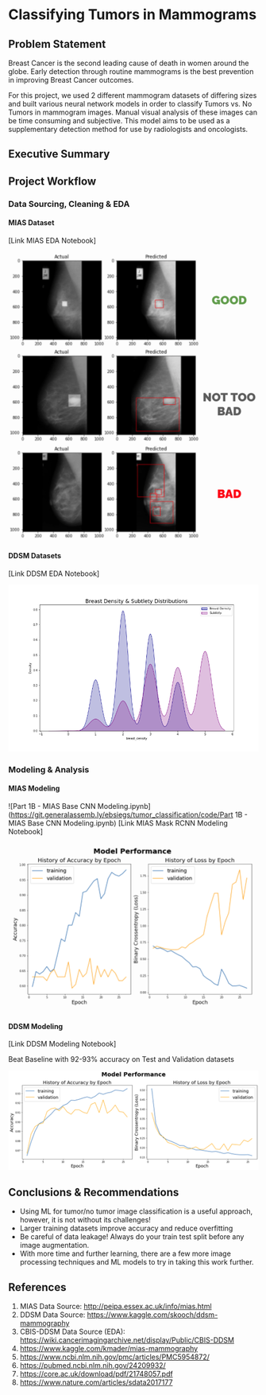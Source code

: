 # Classifying Tumors in Mammograms

## Problem Statement

Breast Cancer is the second leading cause of death in women around the globe. Early detection through routine mammograms is the best prevention in improving Breast Cancer outcomes. 

For this project, we used 2 different mammogram datasets of differing sizes and built various neural network models in order to classify Tumors vs. No Tumors in mammogram images. Manual visual analysis of these images can be time consuming and subjective. This model aims to be used as a supplementary detection method for use by radiologists and oncologists.

## Executive Summary

## Project Workflow

### Data Sourcing, Cleaning & EDA

#### MIAS Dataset
[Link MIAS EDA Notebook]

![mias_mask](images/mias_mask.png)

#### DDSM Datasets
[Link DDSM EDA Notebook]

![density_subtlety](images/ddsm_density_subtlety.png)

### Modeling & Analysis
#### MIAS Modeling
![Part 1B - MIAS Base CNN Modeling.ipynb](https://git.generalassemb.ly/ebsiegs/tumor_classification/code/Part 1B - MIAS Base CNN Modeling.ipynb)
[Link MIAS Mask RCNN Modeling Notebook]

![mias_model](images/mias_model.png)

#### DDSM Modeling
[Link DDSM Modeling Notebook]

Beat Baseline with 92-93% accuracy on Test and Validation datasets

![ddsm_model](images/ddsm_model.png)

## Conclusions & Recommendations
- Using ML for tumor/no tumor image classification is a useful approach, however, it is not without its challenges!
- Larger training datasets improve accuracy and reduce overfitting
- Be careful of data leakage! Always do your train test split before any image augmentation. 
- With more time and further learning, there are a few more  image processing techniques and ML models to try in taking this work further.

## References
1. MIAS Data Source: http://peipa.essex.ac.uk/info/mias.html
2. DDSM Data Source: https://www.kaggle.com/skooch/ddsm-mammography
3. CBIS-DDSM Data Source (EDA): https://wiki.cancerimagingarchive.net/display/Public/CBIS-DDSM
3. https://www.kaggle.com/kmader/mias-mammography
4. https://www.ncbi.nlm.nih.gov/pmc/articles/PMC5954872/
5. https://pubmed.ncbi.nlm.nih.gov/24209932/
6. https://core.ac.uk/download/pdf/21748057.pdf
7. https://www.nature.com/articles/sdata2017177
